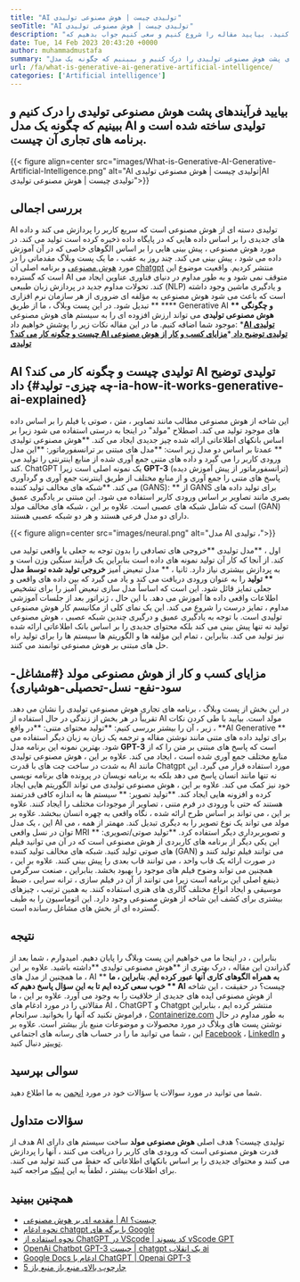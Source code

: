 ```yaml
---
title: "AI تولیدی چیست | هوش مصنوعی تولیدی" 
seoTitle: "AI تولیدی چیست | هوش مصنوعی تولیدی" 
description: "این دسته از هوش مصنوعی را که محتوای منحصر به فرد ایجاد می کند ، کاوش کنید. بیایید مقاله را شروع کنیم و سعی کنیم جواب بدهیم که AI تولید کننده چیست؟" 
date: Tue, 14 Feb 2023 20:43:20 +0000
author: muhammadmustafa
summary: "بیایید فرآیندهای پشت هوش مصنوعی تولیدی را درک کنیم و ببینیم که چگونه یک مدل AI تولیدی ساخته شده است و برنامه های تجاری آن چیست." 
url: /fa/what-is-generative-ai-generative-artificial-intelligence/
categories: ['Artificial intelligence']
---
```


## بیایید فرآیندهای پشت هوش مصنوعی تولیدی را درک کنیم و ببینیم که چگونه یک مدل AI تولیدی ساخته شده است و برنامه های تجاری آن چیست.

{{< figure align=center src="images/What-is-Generative-AI-Generative-Artificial-Intelligence.png" alt="AI تولیدی چیست | هوش مصنوعی تولیدی|AI تولیدی چیست | هوش مصنوعی تولیدی">}}


## بررسی اجمالی
AI تولیدی دسته ای از هوش مصنوعی است که سریع کاربر را پردازش می کند و داده های جدیدی را بر اساس داده هایی که در پایگاه داده ذخیره کرده است تولید می کند. در مورد هوش مصنوعی ، پیش بینی هایی را بر اساس الگوهای خاصی که در آن آموزش داده می شود ، پیش بینی می کند. چند روز به عقب ، ما یک پست وبلاگ مقدماتی را در مورد [هوش مصنوعی][1] و برنامه اصلی آن [chatgpt][2] منتشر کردیم. واقعیت موضوع این است که گسترده AI متوقف نمی شود و به طور مداوم در دنیای فناوری عناوین ایجاد می کند. تحولات مداوم جدید در پردازش زبان طبیعی (NLP) و یادگیری ماشین وجود داشته است که باعث می شود هوش مصنوعی به مؤلفه ای ضروری از هر سازمان نرم افزاری تبدیل شود. در این پست وبلاگ ، ما از طریق ** ****  Generative AI  **و چگونگی **  هوش مصنوعی تولیدی**  می تواند ارزش افزوده ای را به سیستم های هوش مصنوعی موجود شما اضافه کنیم.
ما در این مقاله نکات زیر را پوشش خواهیم داد:
  *[**AI تولیدی چیست و چگونه کار می کند؟ AI تولیدی توضیح داد** ][3]
  *[**مزایای کسب و کار از هوش مصنوعی تولیدی** ][4]

## AI تولیدی چیست و چگونه کار می کند؟ AI تولیدی توضیح داد   {#چه چیزی- تولید-ia-how-it-works-generative-ai-explained}
این شاخه از هوش مصنوعی مطالب مانند تصاویر ، متن ، صوتی یا فیلم را بر اساس داده های موجود تولید می کند. اصطلاح "مولد" در اینجا به درستی استفاده می شود زیرا بر اساس بانکهای اطلاعاتی ارائه شده چیز جدیدی ایجاد می کند.
**هوش مصنوعی تولیدی ** عمدتا بر اساس دو مدل زیر است:
**مدل های مبتنی بر ترانسفورماتور: **این مدل ورودی کاربر را می گیرد و داده های متنی جمع آوری شده از منابع اینترنتی را تولید می کند. ChatGPT یک نمونه اصلی است زیرا  **GPT-3**   (ترانسفورماتور از پیش آموزش دیده) پاسخ های متنی را جمع آوری و از منابع مختلف از طریق اینترنت جمع آوری و گردآوری می کند.
**شبکه های مخالف تولید کننده (GANS): ** از GANS برای تولید داده های بصری مانند تصاویر بر اساس ورودی کاربر استفاده می شود. این مبتنی بر یادگیری عمیق است که شامل شبکه های عصبی است. علاوه بر این ، شبکه های مخالف مولد (GAN) دارای دو مدل فرعی هستند و هر دو شبکه عصبی هستند.

{{< figure align=center src="images/neural.png" alt="مدل AI تولیدی ،">}}

اول ، **مدل تولیدی  **خروجی های تصادفی را بدون توجه به جعلی یا واقعی تولید می کند. از آنجا که کار آن تولید نمونه های داده است بنابراین یک فرآیند سنگین وزن است و به پردازش بیشتری نیاز دارد. ثانیا ، **  مدل تبعیض آمیز  **خروجی تولید شده توسط مدل **  تولید**  را به عنوان ورودی دریافت می کند و یاد می گیرد که بین داده های واقعی و جعلی تمایز قائل شود. این است که اساساً مدل سازی تبعیض آمیز را برای تشخیص اطلاعات واقعی داده ها آموزش می دهد. با این حال ، ژنراتور بعد از جلسات آموزشی مداوم ، تمایز درست را شروع می کند.
این یک نمای کلی از مکانیسم کار هوش مصنوعی تولیدی است. با توجه به یادگیری عمیق و درگیری چندین شبکه عصبی ، هوش مصنوعی تولید نه تنها پیش بینی می کند بلکه محتوای جدیدی را بر اساس بانک اطلاعاتی ارائه شده نیز تولید می کند. بنابراین ، تمام این مؤلفه ها و الگوریتم ها سیستم ها را برای تولید راه حل های مبتنی بر هوش مصنوعی توانمند می کنند.

## مزایای کسب و کار از هوش مصنوعی مولد   {#مشاغل-سود-نفع- نسل-تحصیلی-هوشیاری}
در این بخش از پست وبلاگ ، برنامه های تجاری هوش مصنوعی تولیدی را نشان می دهد. تقریباً در هر بخش از زندگی در حال استفاده از AI مولد است. بیایید با طی کردن نکات زیر ، آن را بیشتر بررسی کنیم:
**تولید محتوای متنی: **در واقع ،  **AI Generative **  برای تولید داده های متنی مانند نوشتن مقاله و ترجمه یک زبان به زبان دیگر استفاده می شود. بهترین نمونه این برنامه مدل  **GPT-3**   است که پاسخ های مبتنی بر متن را که از منابع مختلف جمع آوری شده است ، ایجاد می کند. علاوه بر این ، هوش مصنوعی تولیدی به شدت در ساخت چت های با قدرت AI مانند Chatgpt مورد استفاده قرار می گیرد. این نه تنها مانند انسان پاسخ می دهد بلکه به برنامه نویسان در پرونده های برنامه نویسی خود نیز کمک می کند. علاوه بر این ، هوش مصنوعی تولیدی می تواند الگوریتم هایی ایجاد کرده و افزونه هایی ایجاد کند.
**تولید تصویر: ** سیستم ها به اندازه کافی قدرتمند هستند که حتی با ورودی در فرم متنی ، تصاویر از موجودات مختلف را ایجاد کنند. علاوه بر این ، می تواند بر اساس طرح ارائه شده ، نگاه واقعی به چهره انسان ببخشد. علاوه بر این ، یک مدل AI مولد می تواند یک نوع تصویر را به دیگری تبدیل کند. مهمتر از همه ، می توان در نسل واقعی MRI و تصویربرداری دیگر استفاده کرد.
**تولید صوتی/تصویری: ** این یکی دیگر از برنامه های کاربردی از هوش مصنوعی است که در آن می توانید فیلم های صوتی تولید کنید. شبکه های مخالف تولید کننده (GAN) می توانند فیلم تولید کنند و در صورت ارائه یک قاب واحد ، می توانند قاب بعدی را پیش بینی کنند. علاوه بر این ، همچنین می تواند وضوح فیلم های موجود را بهبود بخشد. بنابراین ، صنعت سرگرمی ذینفع اصلی این برنامه است زیرا می توانند از آن در فیلم سازی ، ترانه سرایی ، ضبط موسیقی و ایجاد انواع مختلف گالری های هنری استفاده کنند.
به همین ترتیب ، چیزهای بیشتری برای کشف این شاخه از هوش مصنوعی وجود دارد. این اتوماسیون را به طیف گسترده ای از بخش های مشاغل رسانده است.

## نتیجه
بنابراین ، در اینجا ما می خواهیم این پست وبلاگ را پایان دهیم. امیدوارم ، شما بعد از گذراندن این مقاله ، درک بهتری از **هوش مصنوعی تولیدی  **داشته باشید. علاوه بر این ، ما همچنین از مدل های AI **   **به همراه الگوهای کاری آنها عبور کرده ایم. بنابراین ، ما خوب سعی کرده ایم تا به این سؤال پاسخ دهیم که **  AI**  چیست؟ در حقیقت ، این شاخه از هوش مصنوعی ایده های جدیدی از خلاقیت را به وجود می آورد. علاوه بر این ، ما مقالاتی را در مورد ادغام های AI ، ChatGPT و Chatgpt منتشر کرده ایم ، بنابراین فراموش نکنید که آنها را بخوانید.
سرانجام ، [Containerize.com][5] به طور مداوم در حال نوشتن پست های وبلاگ در مورد محصولات و موضوعات منبع باز بیشتر است. علاوه بر این ، شما می توانید ما را در حساب های رسانه های اجتماعی [Facebook][6] ، [LinkedIn][7] و [توییتر][8] دنبال کنید.

## سوالی بپرسید
شما می توانید در مورد سوالات یا سؤالات خود در مورد [انجمن][9] به ما اطلاع دهید.

## سؤالات متداول
هدف از AI تولیدی چیست؟
هدف اصلی **هوش مصنوعی مولد**  ساخت سیستم های دارای قدرت هوش مصنوعی است که ورودی های کاربر را دریافت می کنند ، آنها را پردازش می کنند و محتوای جدیدی را بر اساس بانکهای اطلاعاتی که حفظ می کنند تولید می کنند. برای اطلاعات بیشتر ، لطفاً به این [لینک][3] مراجعه کنید.

## همچنین ببینید
  * [مقدمه ای بر هوش مصنوعی | AI چیست؟][1]
  * [نحوه ادغام chatgpt با برگه های Google][10]
  * [نحوه استفاده از ChatGPT در VScode | کد پسوند vScode GPT][11]
  * [OpenAi Chatbot GPT-3 چیست | chatgpt یک انقلاب ai][2]
  * [Google Docs ادغام با ChatGPT | Openai GPT-3][12]
  * [5 چارچوب بالای منبع باز منبع باز][13]

  
[1]: https://blog.containerize.com/artificial-intelligence/an-introduction-to-artificial-intelligence-what-is-ai/
[2]: https://blog.containerize.com/artificial-intelligence/what-is-openai-chatbot-gpt-3-chatgpt-an-ai-revolution/
[3]: #What-is-Generative-AI-how-it-works-Generative-AI-explained
[4]: #Business-benefits-of-Generative-Artificial-Intelligence
[5]: https://www.containerize.com/
[6]: https://web.facebook.com/containerize
[7]: https://www.linkedin.com/company/containerize/
[8]: https://twitter.com/containerize_co
[9]: https://forum.containerize.com/
[10]: https://blog.containerize.com/artificial-intelligence/integrate-chatgpt-with-google-sheets/
[11]: https://blog.containerize.com/artificial-intelligence/how-to-use-chatgpt-in-vscode-the-vscode-extension-codegpt/
[12]: https://blog.containerize.com/artificial-intelligence/google-docs-integration-with-chatgpt/
[13]: https://blog.containerize.com/artificial-intelligence/top-5-open-source-ai-frameworks/
